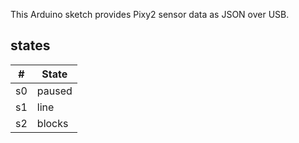 This Arduino sketch provides Pixy2 sensor data as JSON over USB.

## states
| #  | State  |
| -- |--------|
| s0 | paused |
| s1 | line   |
| s2 | blocks |

